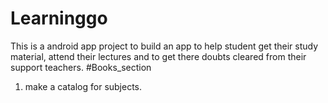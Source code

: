 # Learninggo
This is a android app project to build an app to help student get their study material, attend their lectures and to get there doubts cleared from their support teachers.
#Books_section
1. make a catalog for subjects.
